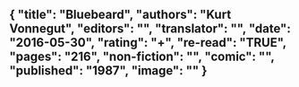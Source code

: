 {
 "title": "Bluebeard",
 "authors": "Kurt Vonnegut",
 "editors": "",
 "translator": "",
 "date": "2016-05-30",
 "rating": "+",
 "re-read": "TRUE",
 "pages": "216",
 "non-fiction": "",
 "comic": "",
 "published": "1987",
 "image": ""
}
---

